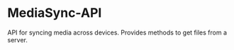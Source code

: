 # MediaSync-API

API for syncing media across devices. Provides methods to get files from a server.
